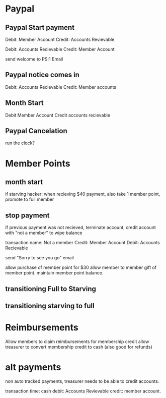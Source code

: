 

Paypal
======

Paypal Start payment
--------------------

Debit: Member Account
Credit: Accounts Revievable

Debit: Accounts Recievable
Credit: Member Account

send welcome to PS:1 Email


Paypal notice comes in
----------------------
Debit: Accounts Recievable
Credit: Member accounts


Month Start
-----------
Debit Member Account
Credit accounts recievable


Paypal Cancelation
------------------
run the clock?


Member Points
=============

month start
-----------
if starving hacker: when recieving $40 payment, also take 1 member point, promote to full member

stop payment
--------
If previous payment was not recieved, terminate account, credit account with "not a member" to wipe balance

transaction name: Not a member
Credit: Member Account
Debit: Accounts Recievable

send "Sorry to see you go" email



allow purchase of member point for $30
allow member to member gift of member point.
maintain member point balance.

transitioning Full to Starving
------------------------------


transitioning starving to full
------------------------------


Reimbursements
==============

Allow members to claim reimbursements for membership credit
allow treasurer to convert membership credit to cash (also good for refunds)


alt payments
============

non auto tracked payments, treasurer needs to be able to credit accounts.

transaction time: cash
debit: Accounts Revievable
credit: member account.









